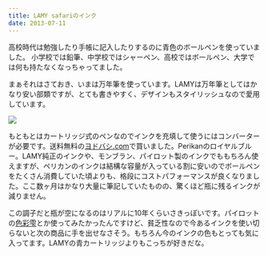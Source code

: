 ```yaml
---
title: LAMY safariのインク
date: 2013-07-11
---
```


高校時代は勉強したり手帳に記入したりするのに青色のボールペンを使っていました。
小学校では鉛筆、中学校ではシャーペン、高校ではボールペン、大学では何も持たなくなっちゃってました。

まぁそれはさておき、いまは万年筆を使っています。LAMYは万年筆としてはかなり安い部類ですが、とても書きやすく、デザインもスタイリッシュなので愛用しています。

![](https://farm4.staticflickr.com/3137/2823688495_021b02017a_z.jpg)

もともとはカートリッジ式のペンなのでインクを充填して使うにはコンバーターが必要です。送料無料の[ヨドバシ.com](http://yodobashi.com)で買いました。Perikanのロイヤルブルー。LAMY純正のインクや、モンブラン、パイロット製のインクでももちろん使えますが、ペリカンのインクは結構な容量が入っている割に安いのでボールペンをたくさん消費していた頃よりも、格段にコストパフォーマンスが良くなりました。ここ数ヶ月はかなり大量に筆記していたものの、驚くほど瓶に残るインクが減りません。

この調子だと瓶が空になるのはリアルに10年くらいさきっぽいです。パイロットの[色彩雫](http://www.pilot.co.jp/products/pen/fountain/iroshizuku/)とか使ってみたかったんですけど、貧乏性なので今あるインクを使い切らないと次の商品に手を出せなさそう。もちろん今のインクの色もとっても気に入ってます。LAMYの青カートリッジよりもこっちが好きだな。
